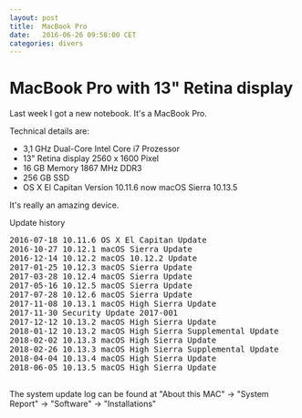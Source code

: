 ```yaml
---
layout: post
title:  MacBook Pro
date:   2016-06-26 09:58:00 CET
categories: divers
---
```


# MacBook Pro with 13" Retina display

Last week I got a new notebook. It's a MacBook Pro.

Technical details are:

* 3,1 GHz Dual-Core Intel Core i7 Prozessor
* 13" Retina display 2560 x 1600 Pixel
* 16 GB Memory 1867 MHz DDR3
* 256 GB SSD
* OS X El Capitan Version 10.11.6 now macOS Sierra 10.13.5

It's really an amazing device.


Update history

<pre>
2016-07-18 10.11.6 OS X El Capitan Update
2016-10-27 10.12.1 macOS Sierra Update
2016-12-14 10.12.2 macOS 10.12.2 Update
2017-01-25 10.12.3 macOS Sierra Update
2017-03-28 10.12.4 macOS Sierra Update
2017-05-16 10.12.5 macOS Sierra Update
2017-07-28 10.12.6 macOS Sierra Update
2017-11-08 10.13.1 macOS High Sierra Update
2017-11-30 Security Update 2017-001
2017-12-12 10.13.2 macOS High Sierra Update
2018-01-12 10.13.2 macOS High Sierra Supplemental Update
2018-02-02 10.13.3 macOS High Sierra Update
2018-02-26 10.13.3 macOS High Sierra Supplemental Update
2018-04-04 10.13.4 macOS High Sierra Update
2018-06-05 10.13.5 macOS High Sierra Update

</pre>

The system update log can be found at "About this MAC" -> "System Report" -> "Software" -> "Installations"
